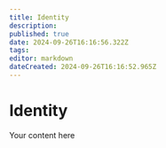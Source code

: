 ```yaml
---
title: Identity
description: 
published: true
date: 2024-09-26T16:16:56.322Z
tags: 
editor: markdown
dateCreated: 2024-09-26T16:16:52.965Z
---
```


# Identity
Your content here